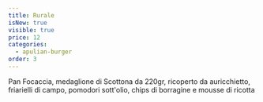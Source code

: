 ```yaml
---
title: Rurale
isNew: true
visible: true
price: 12
categories:
  - apulian-burger
order: 3
---
```

Pan Focaccia, medaglione di Scottona da 220gr, ricoperto da auricchietto, friarielli di campo, pomodori sott'olio, chips di borragine e mousse di ricotta